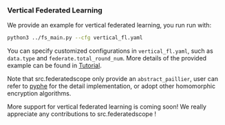 ### Vertical Federated Learning

We provide an example for vertical federated learning, you run run with:
```bash
python3 ../fs_main.py --cfg vertical_fl.yaml
```

You can specify customized configurations in `vertical_fl.yaml`, such as `data.type` and `federate.total_round_num`. 
More details of the provided example can be found in [Tutorial](https://src.federatedscope.io/docs/cross-silo/).

Note that src.federatedscope only provide an `abstract_paillier`, user can refer to [pyphe](https://github.com/data61/python-paillier/blob/master/phe/paillier.py) for the detail implementation, or adopt other homomorphic encryption algorithms.

More support for vertical federated learning is coming soon! We really appreciate any contributions to src.federatedscope !